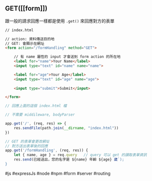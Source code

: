 ## GET([[form]])
跟一般的請求回應一樣都是使用 `.get()` 來回應對方的表單
```html
// index.html

// action: 資料傳送目的地
// GET: 會顯示在網址
<form action="/formHandling" method="GET">

	// 有 name 屬性的 input 才會送到 form action 的所在地
	<label for="name">Your Name</label>
	<input type="text" id="name" name="name">

	<label for="age">Your Age</label>
	<input type="text" id="age" name="age">
	
	<input type="submit">Submit</input>

</form>
```

```js
// 回應上面的這個 index.html 檔

// 不需要 middileware, bodyParser

app.get('/', (req, res) => {
	res.sendFile(path.join(__dirname, "index.html"))
})

// GET 的表單會更改網址
// 對方送出表單後的回應
app.get('/formHandling', (req, res)) {
	let { name, age } = req.query	// query 可以 get 的讀取表單資訊
	res.send(已經送出，您的名字是 ${name} 年齡 ${age} 歲`);
}
```

#js #expressJs #node #npm #form #server #routing